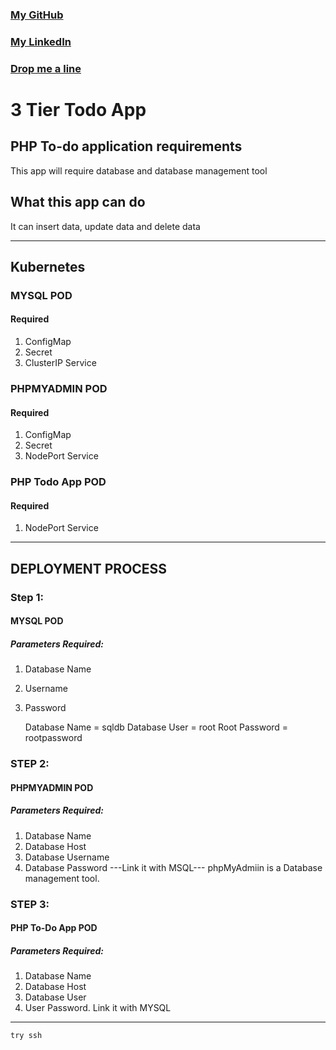 ### [My GitHub](https://github.com/omarwarsame)
### [My LinkedIn](https://www.linkedin.com/in/owarsame/)
### [Drop me a line](mailto:jubawarsame@gmail.com)

# 3 Tier Todo App



## PHP To-do application requirements
This app will require database and database management tool

## What this app can do
It can insert data, update data and delete data
***
## Kubernetes

### MYSQL POD
#### Required
1. ConfigMap
2. Secret
3. ClusterIP Service

### PHPMYADMIN POD
#### Required
1. ConfigMap
2. Secret
3. NodePort Service

### PHP Todo App POD
#### Required
1. NodePort Service
***
## DEPLOYMENT PROCESS
### Step 1:
#### MYSQL POD
##### Parameters Required:
1. Database Name
2. Username
3. Password

   Database Name = sqldb
   Database User = root
   Root Password = rootpassword


### STEP 2:
#### PHPMYADMIN POD
##### Parameters Required:
1. Database Name
2. Database Host
3. Database Username
4. Database Password
---Link it with MSQL---
phpMyAdmiin is a Database management tool.


### STEP 3:
#### PHP To-Do App POD
##### Parameters Required:
1. Database Name
2. Database Host
3. Database User
4. User Password.
Link it with MYSQL

***
```
try ssh
```


